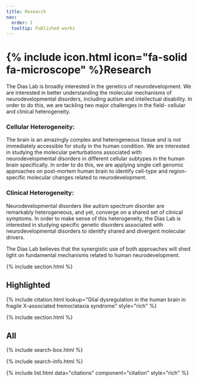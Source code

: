```yaml
---
title: Research
nav:
  order: 1
  tooltip: Published works
---
```


# {% include icon.html icon="fa-solid fa-microscope" %}Research

The Dias Lab is broadly interested in the genetics of neurodevelopment. We are interested in better understanding the molecular mechanisms of neurodevelopmental disorders, including autism and intellectual disability.  In order to do this, we are tackling two major challenges in the field- cellular and clinical heterogeneity.

### Cellular Heterogeneity:
The brain is an amazingly complex and heterogeneous tissue and is not immediately accessible for study in the human condition. We are interested in studying the molecular perturbations associated with neurodevelopmental disorders in different cellular subtypes in the human brain specifically. In order to do this, we are applying single cell genomic approaches on post-mortem human brain to identify cell-type and region-specific molecular changes related to neurodevelopment.

### Clinical Heterogeneity:
Neurodevelopmental disorders like autism spectrum disorder are remarkably heterogeneous, and yet, converge on a shared set of clinical symptoms. In order to make sense of this heterogeneity, the Dias Lab is interested in studying specific genetic disorders associated with neurodevelopmental disorders to identify shared and divergent molecular drivers.

The Dias Lab believes that the synergistic use of both approaches will shed light on fundamental mechanisms related to human neurodevelopment.

{% include section.html %}

## Highlighted

{% include citation.html lookup="Glial dysregulation in the human brain in fragile X-associated tremor/ataxia syndrome" style="rich" %}

{% include section.html %}

## All

{% include search-box.html %}

{% include search-info.html %}

{% include list.html data="citations" component="citation" style="rich" %}
